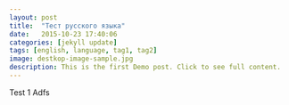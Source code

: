```yaml
---
layout: post
title:  "Тест русского языка"
date:   2015-10-23 17:40:06
categories: [jekyll update]
tags: [english, language, tag1, tag2] 
image: destkop-image-sample.jpg
description: This is the first Demo post. Click to see full content.
---
```


Test 1
Adfs